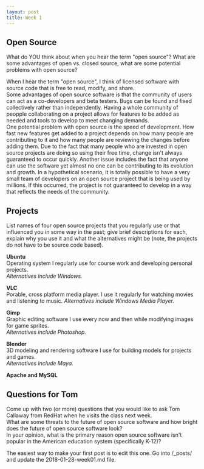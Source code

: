 ```yaml
---
layout: post
title: Week 1
---
```


## Open Source
What do YOU think about when you hear the term "open source"? What are some advantages of open vs. closed source, what are some potential problems with open source?  
  
When I hear the term "open source", I think of licensed software with source code that is free to read, modify, and share.  
Some advantages of open source software is that the community of users can act as a co-developers and beta testers. Bugs can be found and fixed collectively rather than independently. Having a whole community of peopple collaborating on a project allows for features to be added as needed and tools to develop to meet changing demands.  
One potential problem with open source is the speed of development. How fast new features get added to a project depends on how many people are contributing to it and how many people are reviewing the changes before adding them. Due to the fact that many people who are invested in open source projects are doing so using their free time, change isn't always guaranteed to occur quickly. Another issue includes the fact that anyone can use the software yet almost no one can be contributing to its evolution and growth. In a hypothetical scenario, it is totally possible to have a very small team of developers on an open source project that is being used by millions. If this occurred, the project is not guaranteed to develop in a way that reflects the needs of the community.  
  
## Projects
List names of four open source projects that you regularly use or that influenced you in some way in the past; give brief descriptions for each, explain why you use it and what the alternatives might be (note, the projects do not have to be source code based).  
  
**Ubuntu**  
Operating system I regularly use for course work and developing personal projects.  
*Alternatives include Windows.*  
  
**VLC**  
Porable, cross platform media player. I use it regularly for watching movies and listening to music.
*Alternatives include Windows Media Player.*  

**Gimp**  
Graphic editing software I use every now and then while modifying images for game sprites.  
*Alternatives include Photoshop.*  

**Blender**  
3D modeling and rendering software I use for building models for projects and games.  
*Alternatives include Maya.*  

**Apache and MySQL**  
  
## Questions for Tom
Come up with two (or more) questions that you would like to ask Tom Callaway from RedHat when he visits the class next week.  
What are some threats to the future of open source software and how bright does the future of open source software look?  
In your opinion, what is the primary reason open source software isn't popular in the American education system (specifically K-12)?  
  
The easiest way to make your first post is to edit this one. 
Go into /_posts/ and update the 2018-01-28-week01.md file. 
